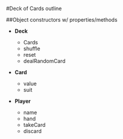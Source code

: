 #Deck of Cards outline

##Object constructors w/ properties/methods

+ **Deck**
  + Cards
  + shuffle
  + reset
  + dealRandomCard
+ **Card**
  + value
  + suit

+ **Player**
  + name
  + hand
  + takeCard
  + discard
